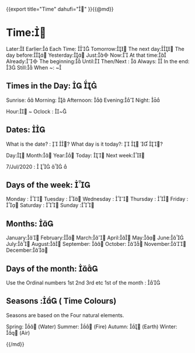 {{export
title="Time"
dahufi=""
}}{{@md}}

Time:
=======

Later:
Earlier:
Each Time: 
Tomorrow:
The next day:
The day before:
Yesterday:
Just:
Now:
At that time:
Already:
The beginning:
Until:
Then/Next : 
Always: 
In the end: 
Still:
When ~: ~

Times in the Day:  
--------------------
Sunrise: 
Morning: 
Afternoon: 
Evening:
Night: 

Hour:
~ Oclock : ~


Dates: 
------------
What is the date? :  ?
What day is it today?:    ?

Day:
Month:
Year:
Today: 
Next week:

7/Jul/2020 :    

Days of the week: 
-------------------
Monday      	: 
Tuesday     	: 
Wednesday   	: 
Thursday    	: 
Friday      		: 
Saturday		: 
Sunday		:

Months: 
--------------
January:
February:
March:
April:
May:
June:
July:
August:
September: 
October: 
November:
December:

Days of the month: 
-----------------
Use the Ordinal numbers 1st 2nd 3rd etc
1st of the month : 



Seasons : ( Time Colours)
--------------

Seasons are based on the Four natural elements.

Spring:  (Water)
Summer:  (Fire)
Autumn:  (Earth)
Winter:  (Air)


{{/md}}
